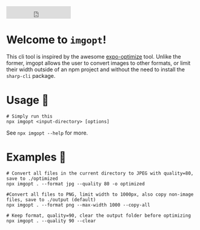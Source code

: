 <iframe src="https://ghbtns.com/github-btn.html?user=twbs&repo=bootstrap&type=star&count=true&size=large" frameborder="0" scrolling="0" width="170" height="33" title="GitHub"></iframe>

# Welcome to `imgopt`!
This cli tool is inspired by the awesome [expo-optimize](https://www.npmjs.com/package/expo-optimize) tool. Unlike the former, imgopt allows the user to convert images to other formats, or limit their width outside of an npm project and without the need to install the `sharp-cli` package.
# Usage :rocket:
```
# Simply run this
npx imgopt <input-directory> [options]
```
See `npx imgopt --help` for more.
# Examples :pencil:
```
# Convert all files in the current directory to JPEG with quality=80, save to ./optimized
npx imgopt . --format jpg --quality 80 -o optimized

#Convert all files to PNG, limit width to 1000px, also copy non-image files, save to ./output (default)
npx imgopt . --format png --max-width 1000 --copy-all

# Keep format, quality=90, clear the output folder before optimizing
npx imgopt . --quality 90 --clear
```
